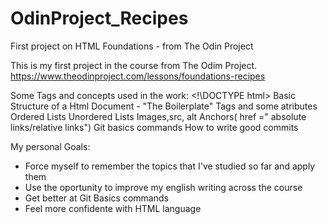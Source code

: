 # OdinProject_Recipes
First project on HTML Foundations - from The Odin Project 

This is my first project in the course from The Odim Project.
https://www.theodinproject.com/lessons/foundations-recipes

Some Tags and concepts used in the work:
<!\DOCTYPE html>
Basic Structure of a Html Document - "The Boilerplate"
Tags and some atributes
Ordered Lists
Unordered Lists
Images,src, alt
Anchors( href =" absolute links/relative links") 
Git basics commands
How to write good commits

My personal Goals:
 - Force myself to remember the topics that I've studied so far and apply them
 - Use the oportunity to improve my english writing across the course
 - Get better at Git Basics commands
 - Feel more confidente with HTML language
